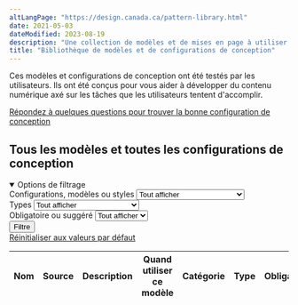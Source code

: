 ```yaml
---
altLangPage: "https://design.canada.ca/pattern-library.html"
date: 2021-05-03
dateModified: 2023-08-19
description: "Une collection de modèles et de mises en page à utiliser pour le contenu numérique du gouvernement du Canada."
title: "Bibliothèque de modèles et de configurations de conception"
---
```

<section>
  <p>Ces modèles et configurations de conception ont été testés par les utilisateurs. Ils ont été conçus pour vous aider à développer du contenu numérique axé sur les tâches que les utilisateurs tentent d'accomplir.</p>
  <a href="{{ site.url }}/trouvez-modeles-configurations-conception-contenu-web.html" class="btn btn-default mrgn-bttm-md">Répondez à quelques questions pour trouver la bonne configuration de conception</a>
  <h2 id="modeles">Tous les modèles et toutes les configurations de conception</h2>
  <div class="row mrgn-tp-md">
    <div class="col-md-3 small">
      <details open="open">
        <summary class="bg-primary text-center">Options de filtrage</summary>
        <form class="wb-tables-filter mrgn-lft-md mrgn-rght-md" data-bind-to="design">
          <div class="row mrgn-tp-lg mrgn-bttm-lg">
            <div class="form-group">
              <label for="dt_cat">Configurations, modèles ou styles</label>
              <select class="form-control maxwidth" id="dt_cat" name="dt_cat" data-column="4">
                <option value="">Tout afficher</option>
                <option value="Configuration de conception">Configurations de conception</option>
                <option value="Modèle de page">Modèles de page</option>
                <option value="Style">Styles</option>
              </select>
            </div>
            <div class="form-group">
              <label for="dt_type">Types</label>
              <select class="form-control maxwidth" id="dt_type" name="dt_type" data-column="5">
                <option value="">Tout afficher</option>
                <option value="Destination">Destination</option>
                <option value="Modèle à l'échelle du gouvernement">À l'échelle du gouvernement</option>
                <option value="Institutionnel">Institution</option>
                <option value="Configuration à l'échelle du site">À l'échelle du site</option>
                <option value="Interaction">Interaction</option>
                <option value="Navigation">Navigation</option>
                <option value="Promotion">Promotion</option>
                <option value="Modèle de thème">Thème et sujet</option>
                <option value="Visuel">Visuel</option>
              </select>
            </div>
            <div class="form-group">
              <label for="dt_mand">Obligatoire ou suggéré</label>
              <select class="form-control maxwidth" id="dt_mand" name="dt_mand" data-column="6">
                <option value="">Tout afficher</option>
                <option value="Obligatoire">Obligatoire</option>
                <option value="Non">Suggéré</option>
              </select>
            </div>
            <div class="col-md-12 mrgn-tp-lg">
              <button type="submit" class="btn btn-primary full-width" aria-controls="dataset-filter"><span class="fas fa-filter mrgn-rght-sm"></span> Filtre</button>
            </div>
            <div class="col-md-12 mrgn-tp-md"><a href="bibliotheque-modeles.html" class="btn btn-default full-width">Réinitialiser aux valeurs par défaut</a></div>
          </div>
        </form>
      </details>
    </div>
    <div class="col-md-9">
      <div class="panel panel-default">
        <div class="mrgn-tp-md mrgn-bttm-md">
          <table class="wb-tables table table-striped small" aria-live="polite" id="design" data-page-length="100" data-wb-tables="{
            &quot;bDeferRender&quot;: true,
            &quot;ajaxSource&quot;: &quot;https://conception.canada.ca/ajax/patterns-01-fr.json&quot;,
            &quot;order&quot;: [0, &quot;asc&quot;],
            &quot;paging&quot;: false,
            &quot;info&quot;: false,
            &quot;columns&quot;: [
            { &quot;data&quot;: &quot;NAME&quot;, &quot;className&quot;: &quot;&quot; },
            { &quot;data&quot;: &quot;SOURCE&quot;,  &quot;visible&quot;: false },
            { &quot;data&quot;: &quot;DESCRIPTION&quot;,  &quot;visible&quot;: false },
            { &quot;data&quot;: &quot;WHENTOUSE&quot;, &quot;className&quot;: &quot;&quot;, &quot;orderable&quot;: false },
            { &quot;data&quot;: &quot;CATEGORY&quot;, &quot;className&quot;: &quot;&quot; },
            { &quot;data&quot;: &quot;TYPE&quot;, &quot;className&quot;: &quot;&quot; },
            { &quot;data&quot;: &quot;MANDATORY&quot;,  &quot;visible&quot;: false },
            { &quot;data&quot;: &quot;TANDP&quot;,  &quot;visible&quot;: false, &quot;Search&quot;: &quot;1&quot; }
            ],
            &quot;dom&quot;: &quot;<\u0027top\u0027pfil>rt<\u0027bottom\u0027p><\u0027clear\u0027>&quot;,
            &quot;searchCols&quot;: [
              null,
              null,
              null,
              null,
              null,
              null,
              null,
              { &quot;sSearch&quot;: &quot;1&quot; }
            ]
            }">
            <thead>
              <tr>
                <th class="col-md-03">Nom</th>
                <th>Source</th>
                <th>Description</th>
                <th class="col-md-05">Quand utiliser ce modèle</th>
                <th class="col-md-02">Catégorie</th>
                <th class="col-md-02">Type</th>
                <th>Obligatoire</th>
                <th>Modèles et configurations</th>
              </tr>
            </thead>
          </table>
        </div>
      </div>
    </div>
  </div>
</section>
